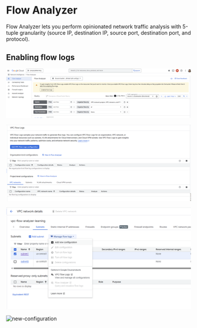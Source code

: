 # Flow Analyzer

Flow Analyzer lets you perform opinionated network traffic analysis with 5-tuple granularity (source IP, destination IP, source port, destination port, and protocol).


## Enabling flow logs

![enable-flow-logs](./Images/enable-flow-logs.png)

![add-vpc-flow-logs-configuration](./Images/add-vpc-flow-logs-configuration.png)

![flow-log-config](./Images/flow-log-config.png)

![new-configuration](./Images/new-configuration.pngs)